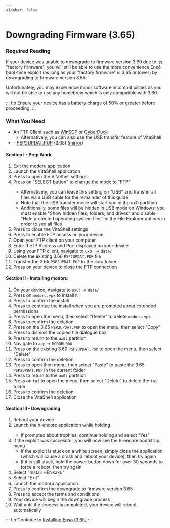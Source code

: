 ```yaml
---
sidebar: false
---
```


# Downgrading Firmware (3.65)

### Required Reading

If your device was unable to downgrade to firmware version 3.60 due to its "factory firmware", you will still be able to use the more convenience Ensō boot-time exploit (as long as your "factory firmware" is 3.65 or lower) by downgrading to firmware version 3.65.

Unfortunately, you may experience minor software incompatibilities as you will not be able to use any homebrew which is only compatible with 3.60.

::: tip
Ensure your device has a battery charge of 50% or greater before proceeding.
:::

### What You Need

* An FTP Client such as [WinSCP](https://winscp.net/) or [CyberDuck](https://cyberduck.io/)
    + Alternatively, you can also use the USB transfer feature of VitaShell
* <i class="fa fa-magnet" aria-hidden="true" title="This is a magnet link. Use a torrent client to download the file."></i> - [PSP2UPDAT.PUP](magnet:?xt=urn:btih:5f2437f2141408c925ffc5d81ff76e94e1a4c493&dn=PSP2UPDAT.PUP&tr=udp%3A%2F%2Ftracker.coppersurfer.tk%3A6969%2Fannounce&tr=udp%3A%2F%2Ftracker.internetwarriors.net%3A1337%2Fannounce&tr=udp%3A%2F%2Ftracker.opentrackr.org%3A1337%2Fannounce&tr=udp%3A%2F%2F9.rarbg.to%3A2710%2Fannounce&tr=udp%3A%2F%2Fexodus.desync.com%3A6969%2Fannounce&tr=http%3A%2F%2Ftracker3.itzmx.com%3A6961%2Fannounce&tr=udp%3A%2F%2Fexplodie.org%3A6969%2Fannounce&tr=udp%3A%2F%2Ftracker.tiny-vps.com%3A6969%2Fannounce&tr=udp%3A%2F%2Fthetracker.org%3A80%2Fannounce&tr=udp%3A%2F%2Fipv4.tracker.harry.lu%3A80%2Fannounce&tr=udp%3A%2F%2Fdenis.stalker.upeer.me%3A6969%2Fannounce&tr=udp%3A%2F%2Ftracker1.itzmx.com%3A8080%2Fannounce&tr=udp%3A%2F%2Ftracker.torrent.eu.org%3A451%2Fannounce&tr=udp%3A%2F%2Ftracker.cyberia.is%3A6969%2Fannounce&tr=udp%3A%2F%2Fopen.stealth.si%3A80%2Fannounce&tr=udp%3A%2F%2Fopen.demonii.si%3A1337%2Fannounce&tr=udp%3A%2F%2Fbt.xxx-tracker.com%3A2710%2Fannounce&tr=http%3A%2F%2Ftracker4.itzmx.com%3A2710%2Fannounce&tr=udp%3A%2F%2Ftracker1.wasabii.com.tw%3A6969%2Fannounce&tr=udp%3A%2F%2Ftracker.port443.xyz%3A6969%2Fannounce) (3.65) ([mirror](https://web.archive.org/web/20180630222648id_/http://dus01.psp2.update.playstation.net/update/psp2/image/2017_0317/rel_0a0f2a9ae58968ac5d1d2127049c3cba/PSP2UPDAT.PUP))

#### Section I - Prep Work

1. Exit the modoru application
1. Launch the VitaShell application
1. Press <Btn btn="START" /> to open the VitaShell settings
1. Press <Btn btn="confirm" /> on "SELECT button" to change the mode to "FTP"
    + Alternatively, you can leave this setting on "USB" and transfer all files via a USB cable for the remainder of this guide
    + Note that the USB transfer mode will start you in the ux0 partition
    + Additionally, some files will be hidden in USB mode on Windows; you must enable "Show hidden files, folders, and drives" and disable "Hide protected operating system files" in the File Explorer options in order to see all files
1. Press <Btn btn="cancel" /> to close the VitaShell settings
1. Press <Btn btn="SELECT" /> to enable FTP access on your device
1. Open your FTP client on your computer
1. Enter the IP Address and Port displayed on your device
1. Using your FTP client, navigate to `ux0:` -> `data/`
1. Delete the existing 3.60 `PSP2UPDAT.PUP` file
1. Transfer the 3.65 `PSP2UPDAT.PUP` to the `data` folder
1. Press <Btn btn="cancel" /> on your device to close the FTP connection

#### Section II - Installing modoru

1. On your device, navigate to `ux0:` -> `data/`
1. Press <Btn btn="confirm" /> on `modoru.vpk` to install it
1. Press <Btn btn="confirm" /> to confirm the install
1. Press <Btn btn="confirm" /> to continue the install when you are prompted about extended permissions
1. Press <Btn btn="triangle" /> to open the menu, then select "Delete" to delete `modoru.vpk`
1. Press <Btn btn="confirm" /> to confirm the deletion
1. Press <Btn btn="triangle" /> on the 3.65 `PSP2UPDAT.PUP` to open the menu, then select "Copy"
1. Press <Btn btn="confirm" /> to dismiss the copied file dialogue box
1. Press <Btn btn="cancel" /> to return to the `ux0:` partition
1. Navigate to `app` -> `MODORU000`
1. Press <Btn btn="triangle" /> on the existing 3.60 `PSP2UPDAT.PUP` to open the menu, then select "Delete"
1. Press <Btn btn="confirm" /> to confirm the deletion
1. Press <Btn btn="triangle" /> to open then menu, then select "Paste" to paste the 3.65 `PSP2UPDAT.PUP` in the current folder
1. Press <Btn btn="cancel" /> to return to the `ux0:` partition
1. Press <Btn btn="triangle" /> on `tai` to open the menu, then select "Delete" to delete the `tai` folder
1. Press <Btn btn="confirm" /> to confirm the deletion
1. Close the VitaShell application

#### Section III - Downgrading

1. Reboot your device
1. Launch the h-encore application while holding <Btn btn="r" />
    + If prompted about trophies, continue holding <Btn btn="r" /> and select "Yes"
1. If the exploit was successful, you will now see the h-encore bootstrap menu
    + If the exploit is stuck on a white screen, simply close the application (which will cause a crash and reboot your device), then try again
    + If it is still stuck, hold the power button down for over 30 seconds to force a reboot, then try again
1. Select "Install HENkaku"
1. Select "Exit"
1. Launch the modoru application
1. Press <Btn btn="confirm" /> to confirm the downgrade to firmware version 3.65
1. Press <Btn btn="confirm" /> to accept the terms and conditions
1. Your device will begin the downgrade process
1. Wait until the process is completed, your device will reboot automatically

::: tip
Continue to [Installing Ensō (3.65)](installing-enso-(3.65))
:::
